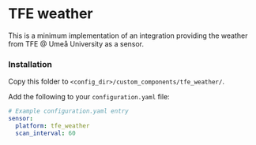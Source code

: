 # TFE weather

This is a minimum implementation of an integration providing the weather from TFE @ Umeå University as a sensor.

### Installation

Copy this folder to `<config_dir>/custom_components/tfe_weather/`.

Add the following to your `configuration.yaml` file:

```yaml
# Example configuration.yaml entry
sensor:
  platform: tfe_weather
  scan_interval: 60
```
